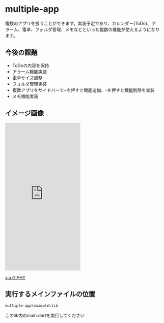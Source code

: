 <h1>multiple-app</h1>
<p>複数のアプリを扱うことができます。実装予定であり、カレンダー(ToDo)、アラーム、電卓、フォルダ管理、メモなどといった複数の機能が使えるようになります。</p>

<h2>今後の課題</h2>
<ul>
  <li>ToDoの内容を保持</li>
  <li>アラーム機能実装</li>
  <li>電卓サイズ調整</li>
  <li>フォルダ管理実装</li>
  <li>複数アプリをサイドバーで+を押すと機能追加、-を押すと機能削除を実装</li>
  <li>メモ機能実装</li>
</ul>

<h2>イメージ画像</h2>
<iframe src="https://giphy.com/embed/x4fVtupdbI6XFolJxA" width="245" height="480" frameBorder="0" class="giphy-embed" allowFullScreen></iframe><p><a href="https://giphy.com/gifs/x4fVtupdbI6XFolJxA">via GIPHY</a></p>


<h2>実行するメインファイルの位置</h2>
<pre><code>multiple-app\example\lib</code></pre>
<p>このlib内のmain.dartを実行してください</p>
